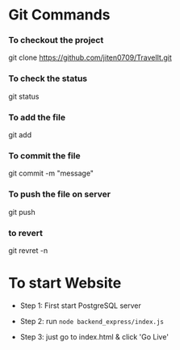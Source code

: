 # Git Commands

### To checkout the project
git clone https://github.com/jiten0709/TravelIt.git

### To check the status
git status

### To add the file
git add <filename>

### To commit the file 
git commit -m "message"

### To push the file on server
git push

### to revert 
git revret -n <id>


# To start Website

- Step 1: First start PostgreSQL server

- Step 2: run ``` node backend_express/index.js ```

- Step 3: just go to index.html & click 'Go Live'
